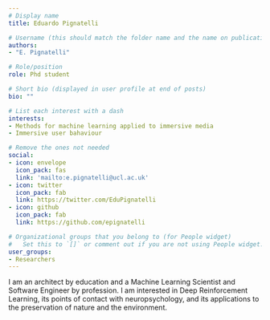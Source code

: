 ```yaml
---
# Display name
title: Eduardo Pignatelli

# Username (this should match the folder name and the name on publications)
authors:
- "E. Pignatelli"

# Role/position
role: Phd student

# Short bio (displayed in user profile at end of posts)
bio: ""

# List each interest with a dash
interests:
- Methods for machine learning applied to immersive media
- Immersive user bahaviour

# Remove the ones not needed
social:
- icon: envelope
  icon_pack: fas
  link: 'mailto:e.pignatelli@ucl.ac.uk'
- icon: twitter
  icon_pack: fab
  link: https://twitter.com/EduPignatelli
- icon: github
  icon_pack: fab
  link: https://github.com/epignatelli

# Organizational groups that you belong to (for People widget)
#   Set this to `[]` or comment out if you are not using People widget.
user_groups:
- Researchers
---
```


I am an architect by education and a Machine Learning Scientist and Software Engineer by profession. I am interested in Deep Reinforcement Learning, its points of contact with neuropsychology, and its applications to the preservation of nature and the environment.